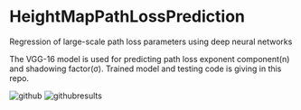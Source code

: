 # HeightMapPathLossPrediction
Regression of large-scale path loss parameters using deep neural networks

The VGG-16 model is used for predicting path loss exponent component(n) and shadowing factor(σ).
Trained model and testing code is giving in this repo.

![github](https://user-images.githubusercontent.com/50488198/158435603-1ac89b6d-a0d0-44d0-9678-6aa9b19d0264.PNG)
![githubresults](https://user-images.githubusercontent.com/50488198/159015248-72eb96df-f3c3-4bf1-a564-3c8dae8a2325.PNG)
